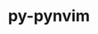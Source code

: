 ---
title: "py-pynvim"
layout: cache
categories: [package, develop-2025-02-16]
meta: {"compilers": ["gcc@=10.5.0", "gcc@=13.3.0"], "num_specs": 2, "num_specs_by_stack": {"developer-tools-aarch64-linux-gnu": 1, "developer-tools-x86_64_v3-linux-gnu": 1, "root": 2}, "oss": ["centos7", "rhel8"], "platforms": ["linux"], "stacks": ["developer-tools-aarch64-linux-gnu", "developer-tools-x86_64_v3-linux-gnu", "root"], "targets": ["aarch64", "x86_64_v3"], "versions": ["0.4.3"]}
spec_details: [{"compiler": "gcc@=10.5.0", "hash": "gn5q5svpkwxhhazo7efjzleni2itm2re", "os": "centos7", "platform": "linux", "size": "-", "stacks": ["developer-tools-x86_64_v3-linux-gnu", "root"], "tarball": "https://binaries.spack.io/develop-2025-02-16/build_cache/linux-centos7-x86_64_v3/gcc-10.5.0/py-pynvim-0.4.3/linux-centos7-x86_64_v3-gcc-10.5.0-py-pynvim-0.4.3-gn5q5svpkwxhhazo7efjzleni2itm2re.spack", "target": "x86_64_v3", "variants": ["build_system=python_pip"], "versions": ["0.4.3"]}, {"compiler": "gcc@=13.3.0", "hash": "g5oy54lrwtsmd4xbbgpoqa5qfqv3peqw", "os": "rhel8", "platform": "linux", "size": "-", "stacks": ["developer-tools-aarch64-linux-gnu", "root"], "tarball": "https://binaries.spack.io/develop-2025-02-16/build_cache/linux-rhel8-aarch64/gcc-13.3.0/py-pynvim-0.4.3/linux-rhel8-aarch64-gcc-13.3.0-py-pynvim-0.4.3-g5oy54lrwtsmd4xbbgpoqa5qfqv3peqw.spack", "target": "aarch64", "variants": ["build_system=python_pip"], "versions": ["0.4.3"]}]
---